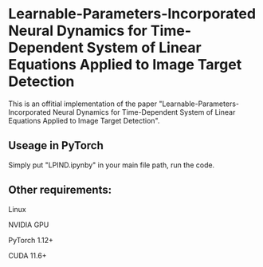 # Learnable-Parameters-Incorporated Neural Dynamics for Time-Dependent System of Linear Equations Applied to Image Target Detection
This is an offitial implementation of the paper "Learnable-Parameters-Incorporated Neural Dynamics for Time-Dependent System of Linear Equations Applied to Image Target Detection". 

## Useage in PyTorch
Simply put "LPIND.ipynby" in your main file path, run the code.

## Other requirements:
Linux

NVIDIA GPU

PyTorch 1.12+

CUDA 11.6+
